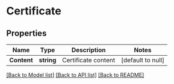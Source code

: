 # Certificate

## Properties
Name | Type | Description | Notes
------------ | ------------- | ------------- | -------------
**Content** | **string** | Certificate content | [default to null]

[[Back to Model list]](../README.md#documentation-for-models) [[Back to API list]](../README.md#documentation-for-api-endpoints) [[Back to README]](../README.md)
